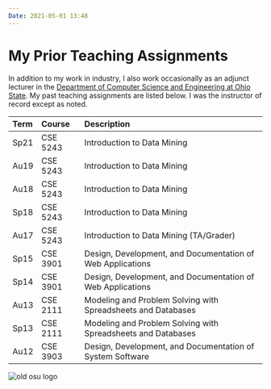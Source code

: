 ```yaml
---
Date: 2021-05-01 13:48
---
```


# My Prior Teaching Assignments

In addition to my work in industry, I also work occasionally as an adjunct lecturer in the [Department of Computer Science and Engineering at Ohio State](https://cse.ohio-state.edu/). My past teaching assignments are listed below. I was the instructor of record except as noted.

|Term|Course|Description|
|:-|:-|:-|
|Sp21|CSE 5243|Introduction to Data Mining|
|Au19|CSE 5243|Introduction to Data Mining|
|Au18|CSE 5243|Introduction to Data Mining|
|Sp18|CSE 5243|Introduction to Data Mining|
|Au17|CSE 5243|Introduction to Data Mining (TA/Grader)|
|Sp15|CSE 3901|Design, Development, and Documentation of Web Applications|
|Sp14|CSE 3901|Design, Development, and Documentation of Web Applications|
|Au13|CSE 2111|Modeling and Problem Solving with Spreadsheets and Databases|
|Sp13|CSE 2111|Modeling and Problem Solving with Spreadsheets and Databases|
|Au12|CSE 3903|Design, Development, and Documentation of System Software|

![old osu logo](https://mihobu.github.io/mihobu.omg.lol/weblog/2021/05/my-prior-teaching-assignments/old-osu-logo-300.png)